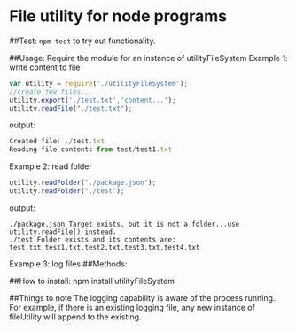# File utility for node programs

##Test:
`npm test` to try out functionality.

##Usage:
Require the module for an instance of utilityFileSystem
Example 1: write content to file
```js
var utility = require('./utilityFileSystem');
//create few files...
utility.export('./test.txt','content...');
utility.readFile("./test.txt");
```
output:
```js
Created file: ./test.txt
Reading file contents from test/test1.txt
```

Example 2: read folder
```js
utility.readFolder("./package.json");
utility.readFolder("./test");
```
output:
```JS
./package.json Target exists, but it is not a folder...use utility.readFile() instead.
./test Folder exists and its contents are: test.txt,test1.txt,test2.txt,test3.txt,test4.txt
```

Example 3: log files
##Methods:

##How to install:
npm install utilityFileSystem

##Things to note
The logging capability is aware of the process running. For example, if there is an existing logging file, any new instance of fileUtility will append to the existing.